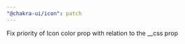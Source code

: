 ```yaml
---
"@chakra-ui/icon": patch
---
```


Fix priority of Icon color prop with relation to the \_\_css prop

